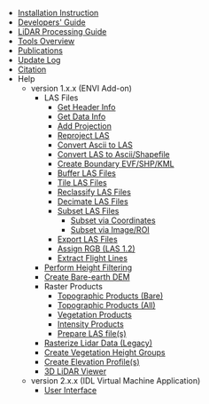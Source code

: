   * [Installation Instruction](Installation.md)
  * [Developers' Guide](DevelopersGuide.md)
  * [LiDAR Processing Guide](ProcessingGuide.md)
  * [Tools Overview](ToolsOverview.md)
  * [Publications](ToolsUsage.md)
  * [Update Log](UpdateLog.md)
  * [Citation](Citation.md)
  * Help
    * version 1.x.x (ENVI Add-on)
      * LAS Files
        * [Get Header Info](LASFileInfo.md)
        * [Get Data Info](LASDataInfo.md)
        * [Add Projection](AddProject.md)
        * [Reproject LAS](ReprojectLAS.md)
        * [Convert Ascii to LAS](AsciiToLAS.md)
        * [Convert LAS to Ascii/Shapefile](LAStoAscii.md)
        * [Create Boundary EVF/SHP/KML](BoundaryLAS.md)
        * [Buffer LAS Files](BufferLAS.md)
        * [Tile LAS Files](TileLAS.md)
        * [Reclassify LAS Files](ReclassifyLAS.md)
        * [Decimate LAS Files](DecimateLAS.md)
        * [Subset LAS Files](SubsetLAS.md)
          * [Subset via Coordinates](SubsetLASCoord.md)
          * [Subset via Image/ROI](SubsetLASRoi.md)
        * [Export LAS Files](ExportLAS.md)
        * [Assign RGB (LAS 1.2)](AssignRGB.md)
        * [Extract Flight Lines](FlightLines.md)
      * [Perform Height Filtering](HeightFiltering.md)
      * [Create Bare-earth DEM](BareDEM.md)
      * Raster Products
        * [Topographic Products (Bare)](TopoBare.md)
        * [Topographic Products (All)](TopoAll.md)
        * [Vegetation Products](VegProducts.md)
        * [Intensity Products](IntensityProducts.md)
        * [Prepare LAS file(s)](PrepareLAS.md)
      * [Rasterize Lidar Data (Legacy)](RasterizeLAS.md)
      * [Create Vegetation Height Groups](HeightGroups.md)
      * [Create Elevation Profile(s)](ProfileLAS.md)
      * [3D LiDAR Viewer](3DViewer.md)
    * version 2.x.x (IDL Virtual Machine Application)
      * [User Interface](UI2.md)